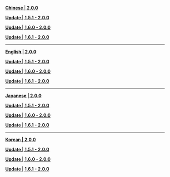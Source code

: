 **[Chinese | 2.0.0](https://autopatchhk.yuanshen.com/client_app/pc_mihoyo/20210721_3a3ca8dfe8b26ea2/Audio_Chinese_2.0.0.zip)**

**[Update | 1.5.1 - 2.0.0](https://autopatchhk.yuanshen.com/client_app/update/hk4e_global/10/zh-cn_1.5.1_2.0.0_diff_VlbG3H7j5FnDyZPQ.zip)**

**[Update | 1.6.0 - 2.0.0](https://autopatchhk.yuanshen.com/client_app/update/hk4e_global/10/zh-cn_1.6.0_2.0.0_diff_w4oOYzASepP9Rlc0.zip)**

**[Update | 1.6.1 - 2.0.0](https://autopatchhk.yuanshen.com/client_app/update/hk4e_global/10/zh-cn_1.6.1_2.0.0_diff_kxn7JGptOMsUWeXf.zip)**

---

**[English | 2.0.0](https://autopatchhk.yuanshen.com/client_app/pc_mihoyo/20210721_3a3ca8dfe8b26ea2/Audio_English(US)_2.0.0.zip)**

**[Update | 1.5.1 - 2.0.0](https://autopatchhk.yuanshen.com/client_app/update/hk4e_global/10/en-us_1.5.1_2.0.0_diff_wTH9VsqD5lnWkjAa.zip)**

**[Update | 1.6.0 - 2.0.0](https://autopatchhk.yuanshen.com/client_app/update/hk4e_global/10/en-us_1.6.0_2.0.0_diff_F9KsGgq5duEzpVi2.zip)**

**[Update | 1.6.1 - 2.0.0](https://autopatchhk.yuanshen.com/client_app/update/hk4e_global/10/en-us_1.6.1_2.0.0_diff_pa7XSfuvwheYHlR4.zip)**

---

**[Japanese | 2.0.0](https://autopatchhk.yuanshen.com/client_app/pc_mihoyo/20210721_3a3ca8dfe8b26ea2/Audio_Japanese_2.0.0.zip)**

**[Update | 1.5.1 - 2.0.0](https://autopatchhk.yuanshen.com/client_app/update/hk4e_global/10/ja-jp_1.5.1_2.0.0_diff_fZTRde6j4YOgCwDU.zip)**

**[Update | 1.6.0 - 2.0.0](https://autopatchhk.yuanshen.com/client_app/update/hk4e_global/10/ja-jp_1.6.0_2.0.0_diff_bGKRLxOIFYU740nT.zip)**

**[Update | 1.6.1 - 2.0.0](https://autopatchhk.yuanshen.com/client_app/update/hk4e_global/10/ja-jp_1.6.1_2.0.0_diff_Rr1nlK3O0Wjgo4M2.zip)**

---

**[Korean | 2.0.0](https://autopatchhk.yuanshen.com/client_app/pc_mihoyo/20210721_3a3ca8dfe8b26ea2/Audio_Korean_2.0.0.zip)**

**[Update | 1.5.1 - 2.0.0](https://autopatchhk.yuanshen.com/client_app/update/hk4e_global/10/ko-kr_1.5.1_2.0.0_diff_wjn7rFZKqz0Eux3o.zip)**

**[Update | 1.6.0 - 2.0.0](https://autopatchhk.yuanshen.com/client_app/update/hk4e_global/10/ko-kr_1.6.0_2.0.0_diff_VoMeKwuyAZ1jRItk.zip)**

**[Update | 1.6.1 - 2.0.0](https://autopatchhk.yuanshen.com/client_app/update/hk4e_global/10/ko-kr_1.6.1_2.0.0_diff_YHsxbir0lqzcvNIk.zip)**
